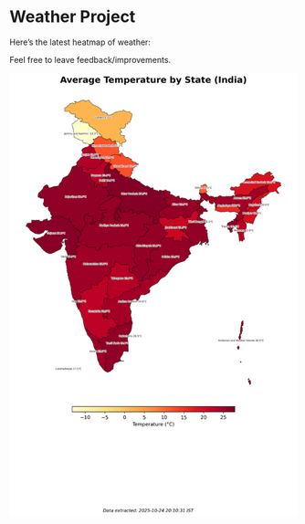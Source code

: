 # Weather Project

Here’s the latest heatmap of weather:

Feel free to leave feedback/improvements.

![India Heatmap](docs/assets/india_heatmap.png?v=FB8FE2)
